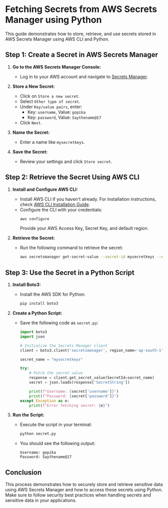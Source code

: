 # Fetching Secrets from AWS Secrets Manager using Python

This guide demonstrates how to store, retrieve, and use secrets stored in AWS Secrets Manager using AWS CLI and Python.

## Step 1: Create a Secret in AWS Secrets Manager

1. **Go to the AWS Secrets Manager Console:**
   - Log in to your AWS account and navigate to [Secrets Manager](https://console.aws.amazon.com/secretsmanager/).

2. **Store a New Secret:**
   - Click on `Store a new secret`.
   - Select `Other type of secret`.
   - Under `Key/value pairs`, enter:
     - Key: `username`, Value: `gopika`
     - Key: `password`, Value: `Saythename@17`
   - Click `Next`.

3. **Name the Secret:**
   - Enter a name like `mysecretkeys`.

4. **Save the Secret:**
   - Review your settings and click `Store secret`.

## Step 2: Retrieve the Secret Using AWS CLI

1. **Install and Configure AWS CLI:**
   - Install AWS CLI if you haven't already. For installation instructions, check [AWS CLI Installation Guide](https://docs.aws.amazon.com/cli/latest/userguide/install-cliv2.html).
   - Configure the CLI with your credentials:
     ```bash
     aws configure
     ```
     Provide your AWS Access Key, Secret Key, and default region.

2. **Retrieve the Secret:**
   - Run the following command to retrieve the secret:
     ```bash
     aws secretsmanager get-secret-value --secret-id mysecretkeys --output json
     ```

## Step 3: Use the Secret in a Python Script

1. **Install Boto3:**
   - Install the AWS SDK for Python:
     ```bash
     pip install boto3
     ```

2. **Create a Python Script:**
   - Save the following code as `secret.py`:

     ```python
     import boto3
     import json

     # Initialize the Secrets Manager client
     client = boto3.client('secretsmanager', region_name='ap-south-1')  # Replace 'your-region'

     secret_name = "mysecretkeys"

     try:
         # Fetch the secret value
         response = client.get_secret_value(SecretId=secret_name)
         secret = json.loads(response['SecretString'])

         print(f"Username: {secret['username']}")
         print(f"Password: {secret['password']}")
     except Exception as e:
         print(f"Error fetching secret: {e}")
     ```

3. **Run the Script:**
   - Execute the script in your terminal:
     ```bash
     python secret.py
     ```

   - You should see the following output:
     ```
     Username: gopika
     Password: Saythename@17
     ```

## Conclusion

This process demonstrates how to securely store and retrieve sensitive data using AWS Secrets Manager and how to access these secrets using Python. Make sure to follow security best practices when handling secrets and sensitive data in your applications.
